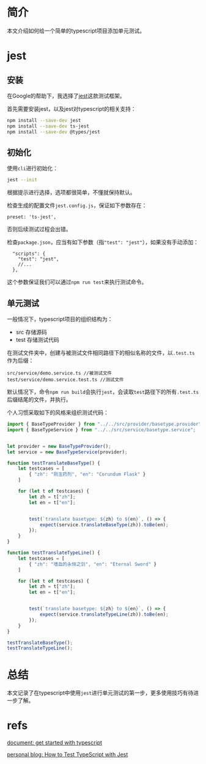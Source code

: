 # 简介
本文介绍如何给一个简单的typescript项目添加单元测试。

# jest
## 安装
在Google的帮助下，我选择了[jest](https://jestjs.io/)这款测试框架。

首先需要安装jest，以及jest对typescript的相关支持：
```bash
npm install --save-dev jest
npm install --save-dev ts-jest
npm install --save-dev @types/jest
```

## 初始化
使用`cli`进行初始化：
```bash
jest --init
```
根据提示进行选择，选项都很简单，不懂就保持默认。

检查生成的配置文件`jest.config.js`，保证如下参数存在：
```
preset: 'ts-jest',
```
否则后续测试过程会出错。

检查`package.json`，应当有如下参数（指`"test": "jest"`），如果没有手动添加：
```
  "scripts": {
    "test": "jest",
    //...
  },
```

这个参数保证我们可以通过`npm run test`来执行测试命令。

## 单元测试
一般情况下，typescript项目的组织结构为：
- src 存储源码
- test 存储测试代码

在测试文件夹中，创建与被测试文件相同路径下的相似名称的文件，以`.test.ts`作为后缀：
```
src/service/demo.service.ts //被测试文件
test/service/demo.service.test.ts //测试文件
```

默认情况下，命令`npm run build`会执行`jest`，会读取`test`路径下的所有`.test.ts`后缀结尾的文件，并执行。

个人习惯采取如下的风格来组织测试代码：
```ts
import { BaseTypeProvider } from "../../src/provider/basetype.provider";
import { BaseTypeService } from "../../src/service/basetype.service";


let provider = new BaseTypeProvider();
let service = new BaseTypeService(provider);

function testTranslateBaseType() {
    let testcases = [
        { "zh": "刚玉药剂", "en": "Corundum Flask" }
    ]

    for (let t of testcases) {
        let zh = t["zh"];
        let en = t["en"];


        test(`translate basetype: ${zh} to ${en}`, () => {
            expect(service.translateBaseType(zh)).toBe(en);
        });
    }
}

function testTranslateTypeLine() {
    let testcases = [
        { "zh": "嗜血的永恒之剑", "en": "Eternal Sword" }
    ]

    for (let t of testcases) {
        let zh = t["zh"];
        let en = t["en"];


        test(`translate basetype: ${zh} to ${en}`, () => {
            expect(service.translateTypeLine(zh)).toBe(en);
        });
    }
}

testTranslateBaseType();
testTranslateTypeLine();
```

# 总结
本文记录了在typescript中使用`jest`进行单元测试的第一步，更多使用技巧有待进一步了解。

# refs

[document: get started with typescript](https://jestjs.io/docs/getting-started#using-typescript)

[personal blog: How to Test TypeScript with Jest](https://medium.com/nerd-for-tech/testing-typescript-with-jest-290eaee9479d)

